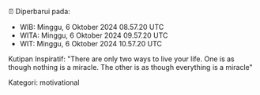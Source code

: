 ⏰ Diperbarui pada:
- WIB: Minggu, 6 Oktober 2024 08.57.20 UTC
- WITA: Minggu, 6 Oktober 2024 09.57.20 UTC
- WIT: Minggu, 6 Oktober 2024 10.57.20 UTC

Kutipan Inspiratif:
"There are only two ways to live your life. One is as though nothing is a miracle. The other is as though everything is a miracle"


Kategori: motivational

